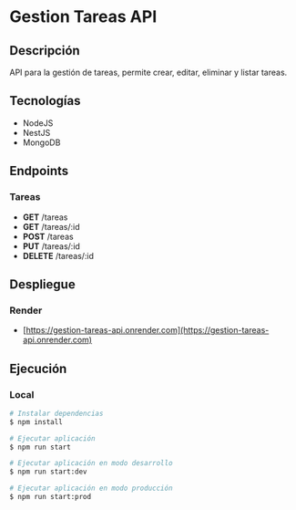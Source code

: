 # Gestion Tareas API

## Descripción

API para la gestión de tareas, permite crear, editar, eliminar y listar tareas.

## Tecnologías

- NodeJS
- NestJS
- MongoDB

## Endpoints

### Tareas

- **GET** /tareas
- **GET** /tareas/:id
- **POST** /tareas
- **PUT** /tareas/:id
- **DELETE** /tareas/:id

## Despliegue

### Render

- [https://gestion-tareas-api.onrender.com](https://gestion-tareas-api.onrender.com)

## Ejecución

### Local

```bash
# Instalar dependencias
$ npm install

# Ejecutar aplicación
$ npm run start

# Ejecutar aplicación en modo desarrollo
$ npm run start:dev

# Ejecutar aplicación en modo producción
$ npm run start:prod
```
